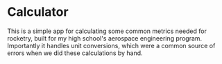 # Calculator

This is a simple app for calculating some common metrics needed for rocketry, built for my high school's aerospace engineering program. Importantly it handles unit conversions, which were a common source of errors when we did these calculations by hand.
